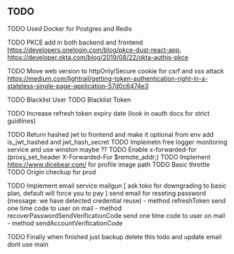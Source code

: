 
## TODO

TODO Used Docker for Postgres and Redis

TODO PKCE add in both backend and frontend
 https://developers.onelogin.com/blog/pkce-dust-react-app,
 https://developer.okta.com/blog/2019/08/22/okta-authjs-pkce


TODO Move web version to httpOnly/Secure cookie for csrf and xss attack
https://medium.com/lightrail/getting-token-authentication-right-in-a-stateless-single-page-application-57d0c6474e3


TODO Blacklist User
TODO Blacklist Token

TODO Increase refresh token expiry date (look in oauth docs for strict guidlines)

TODO Return hashed jwt to frontend and make it optional from env add is_jwt_hashed and jwt_hash_secret
TODO Implemetn free logger monitoring service and use winston maybe ??
TODO Enable x-forwarded-for (proxy_set_header X-Forwarded-For $remote_addr;)
TODO Implement https://www.dicebear.com/ for profile image path
TODO Basic throttle
TODO Origin checkup for prod

TODO Implement email service mailgun
  [ ask toko for downgrading to basic plan, default will force you to pay ]
  send email for reseting password (message: we have detected credential reuse) - method refreshToken
  send one time code to user on mail - method recoverPasswordSendVerificationCode
  send one time code to user on mail - method sendAccountVerificationCode


TODO Finally when finished just backup delete this todo and update email dont use main